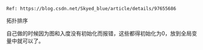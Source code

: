 ```ad-note
Ref: https://blog.csdn.net/Skyed_blue/article/details/97655686
```

拓扑排序

自己做的时候因为图和入度没有初始化而报错，这些都得初始化为0，放到全局变量中就可以了。

